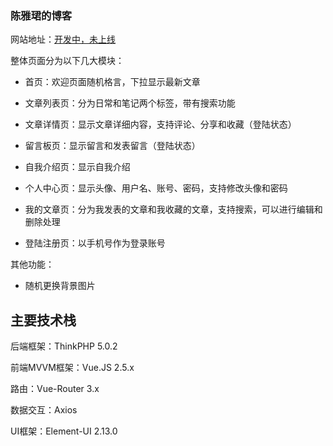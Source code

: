 ### 陈雅珺的博客
网站地址：[开发中，未上线]()

整体页面分为以下几大模块：   

- 首页：欢迎页面随机格言，下拉显示最新文章

- 文章列表页：分为日常和笔记两个标签，带有搜索功能

- 文章详情页：显示文章详细内容，支持评论、分享和收藏（登陆状态）

- 留言板页：显示留言和发表留言（登陆状态）

- 自我介绍页：显示自我介绍

- 个人中心页：显示头像、用户名、账号、密码，支持修改头像和密码

- 我的文章页：分为我发表的文章和我收藏的文章，支持搜索，可以进行编辑和删除处理

- 登陆注册页：以手机号作为登录账号

其他功能：   

- 随机更换背景图片

## 主要技术栈

后端框架：ThinkPHP 5.0.2

前端MVVM框架：Vue.JS 2.5.x 

路由：Vue-Router 3.x 

数据交互：Axios 

UI框架：Element-UI 2.13.0 